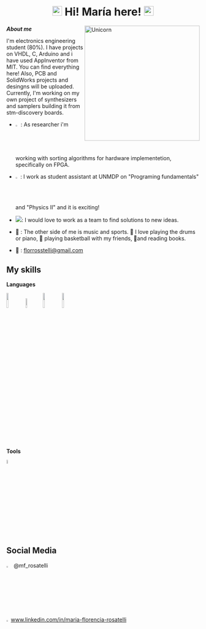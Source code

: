 <h1 align="center"><b> <img src="https://acortar.link/ISZNjO" width="25"> Hi! María here! </b><img src="https://acortar.link/ISZNjO" width="25"></h1>
<!--  -->
<img align="right" width=300px alt="Unicorn" src="https://acortar.link/tZMNc4" />

**_About me_**
 
   I'm electronics engineering student (80%). I have projects on VHDL, C, Arduino and i have used  AppInventor from MIT. You can find everything here! Also, PCB and SolidWorks projects and desingns will be uploaded. Currently, I'm working on my own project of synthesizers and samplers building it from stm-discovery boards.

* <img src="https://lc.cx/tdQPBp" width="2%">  : As researcher i'm working with sorting algorithms for hardware implementetion, specifically on FPGA.

* <img src="https://n9.cl/81sag" width="1.8%">  : I work as student assistant at UNMDP on "Programing fundamentals" and "Physics II" and it is exciting!
* 
   ![](https://acortar.link/ZOa7mB): I would love to work as a team to find solutions to new ideas.
  
* :space_invader: : The other side of me is music and sports. 🥁 I love playing the drums or piano, 🏀 playing basketball with my friends, 🔖and reading books.

* 📧 : florrosstelli@gmail.com

## My skills

**Languages**

<img src="https://www.svgrepo.com/show/376344/python.svg" width="10%"><img src="https://upload.wikimedia.org/wikipedia/commons/1/19/C_Logo.png" width="8%"> <img src="https://embetronicx.b-cdn.net/storage/2022/05/vhdl.png" width="10%"><img src="file:///C:/Users/floro/Desktop/MFR/MARENCIA/Pascal.png.html" width="10%">

**Tools**

<img src="https://upload.wikimedia.org/wikipedia/commons/9/9a/Visual_Studio_Code_1.35_icon.svg" width="5%">

## Social Media

<img src="https://1000marcas.net/wp-content/uploads/2019/11/Instagram-Logo.png" width="3%"> @mf_rosatelli

   <img src="https://upload.wikimedia.org/wikipedia/commons/c/ca/LinkedIn_logo_initials.png" width="1.5%">  www.linkedin.com/in/maria-florencia-rosatelli
